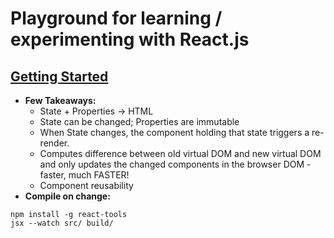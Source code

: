 # Playground for learning / experimenting with React.js

## [Getting Started](intro/)

* **Few Takeaways:**
	* State + Properties -> HTML
	* State can be changed; Properties are immutable
	* When State changes, the component holding that state triggers a re-render. 
	* Computes difference between old virtual DOM and new virtual DOM and only updates the changed components in the browser DOM - faster, much FASTER! 
	* Component reusability
* **Compile on change:**

```
npm install -g react-tools
jsx --watch src/ build/
```